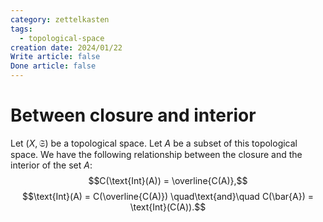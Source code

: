 ```yaml
---
category: zettelkasten
tags:
  - topological-space
creation date: 2024/01/22
Write article: false
Done article: false
---
```

# Between closure and interior

Let $(X, \mathfrak{S})$ be a topological space. Let $A$ be a subset of this topological space.
We have the following relationship between the closure and the interior of the set $A$:
$$C(\text{Int}(A)) = \overline{C(A)},$$
$$\text{Int}(A) = C(\overline{C(A)}) \quad\text{and}\quad C(\bar{A}) = \text{Int}(C(A)).$$



